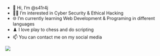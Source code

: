 - 👋 Hi, I’m @s41r4j
- 👨‍💻 I’m interested in Cyber Security & Ethical Hacking
- 🌐 I’m currently learning Web Development & Programing in different languages
- ♟️ I love play to chess and do scripting
- 📫 You can contact me on my social media

<p align=centre>
         <a href='#'><img src="https://github-readme-stats.vercel.app/api?username=s41r4j&show_icons=true&title_color=fff&icon_color=79ff97&text_color=9f9f9f&bg_color=151515"></a>
</p>
 
<!---
s41r4j/s41r4j is a ✨ special ✨ repository because its `README.md` (this file) appears on your GitHub profile.
You can click the Preview link to take a look at your changes.
--->
